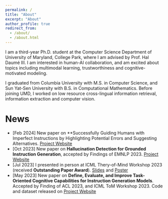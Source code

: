 ```yaml
---
permalink: /
title: "About"
excerpt: "About"
author_profile: true
redirect_from: 
  - /about/
  - /about.html
---
```


I am a third-year Ph.D. student at the Computer Science Department of University of Maryland, College Park, where I am advised by Prof. Hal Daumé III. I am interested in human-AI collaboration, and am excited about topics including multimodal learning, trustworthiness and cognitive-motivated modeling.

I graduated from Columbia University with M.S. in Computer Science, and Sun Yat-Sen University with B.S. in Computational Mathematics. Before joining UMD, I worked on low resource cross-lingual information retrieval, information extraction and computer vision.


# News

* [Feb 2024]  New paper on **Successfully Guiding Humans with Imperfect Instructions by Highlighting Potential Errors and Suggesting Alternatives. [Project Website](https://lingjunzhao.github.io/HEAR.html)
* [Oct 2023]  New paper on **Hallucination Detection for Grounded Instruction Generation**, accepted by Findings of EMNLP 2023. [Project Website](https://lingjunzhao.github.io/hallucination_detection.html)
* [Jul 2023]  I presented in person at ICML Thery-of-Mind Workshop 2023 (received **Outstanding Paper Award**). [Slides](https://lingjunzhao.github.io/resources/coop_instruction/acl_talk.pdf) and [Poster](https://lingjunzhao.github.io/resources/coop_instruction/ToM_poster.pdf)
* [May 2023]  New paper on **Define, Evaluate, and Improve Task-Oriented Cognitive Capabilities for Instruction Generation Models**. Accepted by Finding of ACL 2023, and ICML ToM Workshop 2023. Code and dataset released on [Project Website](https://lingjunzhao.github.io/coop_instruction.html)

